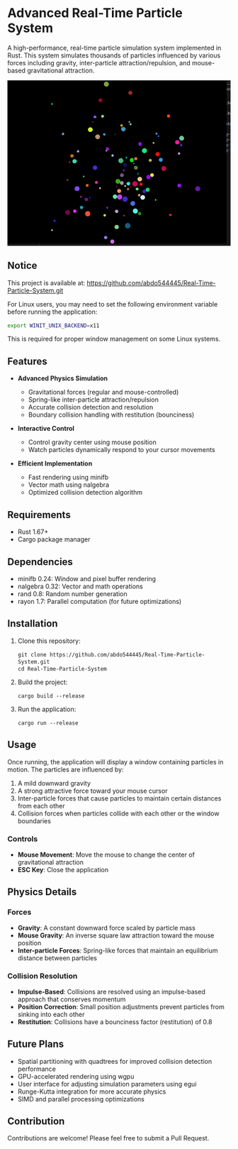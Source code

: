 # Advanced Real-Time Particle System

A high-performance, real-time particle simulation system implemented in Rust. This system simulates thousands of particles influenced by various forces including gravity, inter-particle attraction/repulsion, and mouse-based gravitational attraction.

![Particle System](/image.png)

## Notice

This project is available at: https://github.com/abdo544445/Real-Time-Particle-System.git

For Linux users, you may need to set the following environment variable before running the application:
```bash
export WINIT_UNIX_BACKEND=x11
```

This is required for proper window management on some Linux systems.

## Features

- **Advanced Physics Simulation**
  - Gravitational forces (regular and mouse-controlled)
  - Spring-like inter-particle attraction/repulsion
  - Accurate collision detection and resolution
  - Boundary collision handling with restitution (bounciness)

- **Interactive Control**
  - Control gravity center using mouse position
  - Watch particles dynamically respond to your cursor movements

- **Efficient Implementation**
  - Fast rendering using minifb
  - Vector math using nalgebra
  - Optimized collision detection algorithm

## Requirements

- Rust 1.67+
- Cargo package manager

## Dependencies

- minifb 0.24: Window and pixel buffer rendering
- nalgebra 0.32: Vector and math operations
- rand 0.8: Random number generation
- rayon 1.7: Parallel computation (for future optimizations)

## Installation

1. Clone this repository:
   ```
   git clone https://github.com/abdo544445/Real-Time-Particle-System.git
   cd Real-Time-Particle-System
   ```

2. Build the project:
   ```
   cargo build --release
   ```

3. Run the application:
   ```
   cargo run --release
   ```

## Usage

Once running, the application will display a window containing particles in motion. The particles are influenced by:

1. A mild downward gravity
2. A strong attractive force toward your mouse cursor
3. Inter-particle forces that cause particles to maintain certain distances from each other
4. Collision forces when particles collide with each other or the window boundaries

### Controls

- **Mouse Movement**: Move the mouse to change the center of gravitational attraction
- **ESC Key**: Close the application

## Physics Details

### Forces

- **Gravity**: A constant downward force scaled by particle mass
- **Mouse Gravity**: An inverse square law attraction toward the mouse position
- **Inter-particle Forces**: Spring-like forces that maintain an equilibrium distance between particles

### Collision Resolution

- **Impulse-Based**: Collisions are resolved using an impulse-based approach that conserves momentum
- **Position Correction**: Small position adjustments prevent particles from sinking into each other
- **Restitution**: Collisions have a bounciness factor (restitution) of 0.8

## Future Plans

- Spatial partitioning with quadtrees for improved collision detection performance
- GPU-accelerated rendering using wgpu
- User interface for adjusting simulation parameters using egui
- Runge-Kutta integration for more accurate physics
- SIMD and parallel processing optimizations

## Contribution

Contributions are welcome! Please feel free to submit a Pull Request. 